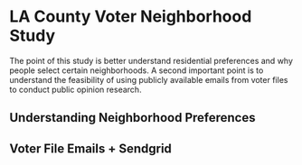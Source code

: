 # LA County Voter Neighborhood Study

The point of this study is better understand residential preferences and why people select certain neighborhoods. A second important point is to understand the feasibility of using publicly available emails from voter files to conduct public opinion research. 

## Understanding Neighborhood Preferences

## Voter File Emails + Sendgrid

